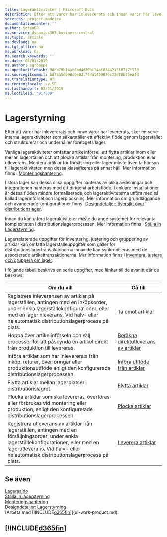 ```yaml
---
title: Lageraktiviteter | Microsoft Docs
description: Efter att varor har inlevererats och innan varor har levererats, sker en serie interna lageraktiviteter som säkerställer ett effektivt flöde genom lagerstället och strukturerar och underhåller företagets lager.
services: project-madeira
documentationcenter: ''
author: SorenGP
ms.service: dynamics365-business-central
ms.topic: article
ms.devlang: na
ms.tgt_pltfrm: na
ms.workload: na
ms.search.keywords: ''
ms.date: 04/01/2019
ms.author: sgroespe
ms.openlocfilehash: 98cb79b14ac8bd4610bf14af8344213f87f7f170
ms.sourcegitcommit: bd78a5d990c9e83174da1409076c22df8b35eafd
ms.translationtype: HT
ms.contentlocale: sv-SE
ms.lasthandoff: 03/31/2019
ms.locfileid: "917509"
---
```

# <a name="warehouse-management"></a>Lagerstyrning
Efter att varor har inlevererats och innan varor har levererats, sker en serie interna lageraktiviteter som säkerställer ett effektivt flöde genom lagerstället och strukturerar och underhåller företagets lager.

Vanliga lageraktiviteter omfattar artikelinförsel, att flytta artiklar inom eller mellan lagerställen och att plocka artiklar från montering, produktion eller utleverans. Montera artiklar för försäljning eller lager måste även ta hänsyn till lageraktiviteter, men dessa klassificeras på annat håll. Mer information finns i [Monteringshantering](assembly-assemble-items.md).  

I stora lager kan dessa olika uppgifter hanteras av olika avdelningar och integrationen hanteras med ett dirigerat arbetsflöde. I enklare installationer är dessa flöden mindre formaliserade, och lageraktiviteterna utförs med så kallad lagerinförsel och lagerplockning. Mer information om grundläggande och avancerade konfigurationer finns i [Designdetaljer: översikt över distributionslager](design-details-warehouse-overview.md).

Innan du kan utföra lageraktiviteter måste du ange systemet för relevanta komplexiteten i distributionslagerprocessen. Mer information finns i [Ställa in Lagerstyrning](warehouse-setup-warehouse.md).

Lagerrelaterade uppgifter för inventering, justering och gruppering av artiklar kan omfatta lagerställeuppgifter som gäller för distributionslagertransaktionerna innan de kan synkroniseras med de associerade artikeltransaktionerna. Mer information finns i [Inventera, justera och gruppera om lager](inventory-how-count-adjust-reclassify.md).

 I följande tabell beskrivs en serie uppgifter, med länkar till de avsnitt där de beskrivs.   

|**Om du vill**|**Gå till**|  
|------------|-------------|  
|Registrera inleveransen av artiklar på lagerställen, antingen med en inköpsorder, under enkla lagerställekonfigurationer, eller med en lagerinleverans. Vid halv- eller helautomatisk distributionslagerprocess på plats.|[Ta emot artiklar](warehouse-how-receive-items.md)|
|Hoppa över artikelinförseln och välj processer för att påskynda en artikel direkt från produktion till levereras.|[Beräkna direktutleverans av artiklar](warehouse-how-to-cross-dock-items.md)|    
|Införa artiklar som har inlevererats från inköp, returer, överföringar eller produktionsutflöde enligt den konfigurerade distributionslagerprocessen.|[Införa utflöde från artiklar](warehouse-put-away-items.md)|
|Flytta artiklar mellan lagerplatser i distributionslagret.|[Flytta artiklar](warehouse-move-items.md)|
|Plocka artiklar som ska levereras, överföras eller förbrukas vid montering eller produktion, enligt den konfigurerade distributionslagerprocessen.|[Plocka artiklar](warehouse-pick-items.md)|
|Registrera utleverans av artiklar från lagerställen, antingen med en försäljningsorder, under enkla lagerställekonfigurationer, eller med en lagerutleverans. Vid halv- eller helautomatisk distributionslagerprocess på plats.|[Leverera artiklar](warehouse-how-ship-items.md)|  

## <a name="see-also"></a>Se även  
[Lagersaldo](inventory-manage-inventory.md)  
[Ställa in lagerstyrning](warehouse-setup-warehouse.md)     
[Monteringshantering](assembly-assemble-items.md)    
[Designdetaljer: Lagerstyrning](design-details-warehouse-management.md)  
[Arbeta med [!INCLUDE[d365fin](includes/d365fin_md.md)]](ui-work-product.md)  

## [!INCLUDE[d365fin](includes/free_trial_md.md)]  
